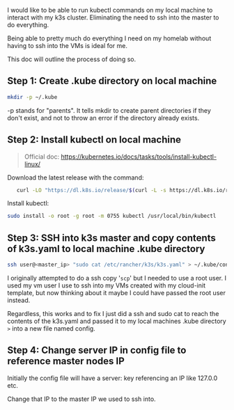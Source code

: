 I would like to be able to run kubectl commands on my local machine to interact with my k3s cluster. Eliminating the need to ssh into the master to do everything.

Being able to pretty much do everything I need on my homelab without having to ssh into the VMs is ideal for me.

This doc will outline the process of doing so.

## Step 1: Create .kube directory on local machine
```bash
mkdir -p ~/.kube
```

-p stands for "parents".
It tells mkdir to create parent directories if they don't exist, and not to throw an error if the directory already exists.

## Step 2: Install kubectl on local machine

>Official doc: https://kubernetes.io/docs/tasks/tools/install-kubectl-linux/

Download the latest release with the command:
```bash
   curl -LO "https://dl.k8s.io/release/$(curl -L -s https://dl.k8s.io/release/stable.txt)/bin/linux/amd64/kubectl"
```
Install kubectl:
```bash
sudo install -o root -g root -m 0755 kubectl /usr/local/bin/kubectl
```

## Step 3: SSH into k3s master and copy contents of k3s.yaml to local machine .kube directory
```bash
ssh user@<master_ip> "sudo cat /etc/rancher/k3s/k3s.yaml" > ~/.kube/config
```
I originally attempted to do a ssh copy '```scp```' but I needed to use a root user. I used my vm user I use to ssh into my VMs created with my cloud-init template, but now thinking about it maybe I could have passed the root user instead.

Regardless, this works and to fix I just did a ssh and sudo cat to reach the contents of the k3s.yaml and passed it to my local machines .kube directory ```>``` into a new file named config.

## Step 4: Change server IP in config file to reference master nodes IP

Initially the config file will have a server: key referencing an IP like 127.0.0 etc.

Change that IP to the master IP we used to ssh into.